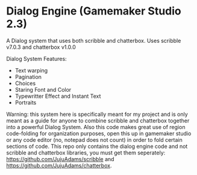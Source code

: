 # Dialog Engine (Gamemaker Studio 2.3)
A Dialog system that uses both scribble and chatterbox. Uses scribble v7.0.3 and chatterbox v1.0.0

Dialog System Features:
  
  - Text warping 
  - Pagination
  - Choices
  - Staring Font and Color
  - Typewritter Effect and Instant Text
  - Portraits

Warning: this system here is specifically meant for my project and is only meant as a guide for anyone to combine scribble and chatterbox together into a powerful Dialog System. Also this code makes great use of region code-folding for organization purposes, open this up in gamemaker studio or any code editor (no, notepad does not count) in order to fold certain sections of code. This repo only contains the dialog engine code and not scribble and chatterbox libraries, you must get them seperately: https://github.com/JujuAdams/scribble and https://github.com/JujuAdams/chatterbox.
